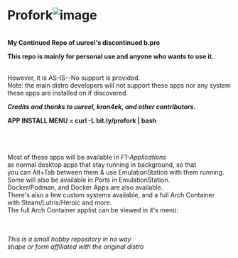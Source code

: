 # Profork![image](https://github.com/user-attachments/assets/aa7e6947-2f5b-404d-8702-ee0322281e06)

<br>
<b>My Continued Repo of uureel's discontinued b.pro</b><br>

<b>This repo is mainly for personal use and anyone who wants to use it.</b><br>

<br>However, it is AS-IS--No support is  provided. <br>
Note: the main distro developers will not support these apps nor any system these apps are installed on if discovered.


<b><i>Credits and thanks to uureel, kron4ek, and other contributors.</i></b><br>

<b> APP INSTALL MENU  = curl -L bit.ly/profork | bash</b>

<br>
<br>
<br>
</b>Most of these apps will be available in <i>F1-Applications</i> <br>
as normal desktop apps that stay running in background, so that <br>
you can Alt+Tab between them & use EmulationStation with them running. <br>
Some will also be available in <i>Ports</i> in EmulationStation. <br>
Docker/Podman, and Docker Apps are also available.<br>
There's also a few custom systems available, and a full Arch Container <br>
with Steam/Lutris/Heroic and more. <br>
The full Arch Container applist can be viewed in it's menu:<br>
<br>
<br>


<i>This is a small hobby repository in no way <br>
shape or form affiliated with the original distro</i><br>
<br><br><br><br>


